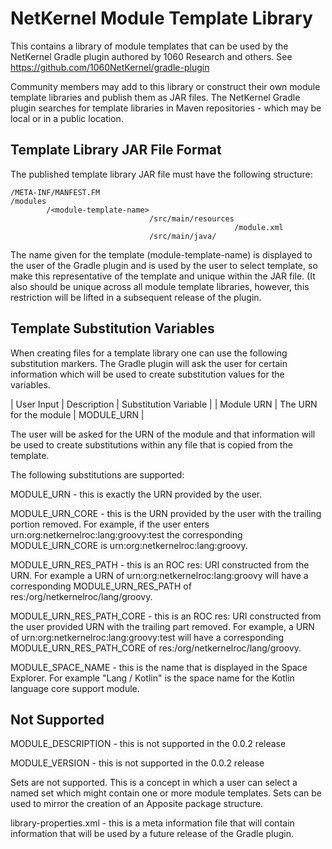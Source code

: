 
# NetKernel Module Template Library

This contains a library of module templates that can be used by
the NetKernel Gradle plugin authored by 1060 Research
and others. See https://github.com/1060NetKernel/gradle-plugin

Community members may add to this library or construct their
own module template libraries and publish them as JAR files.
The NetKernel Gradle plugin searches for template libraries
in Maven repositories - which may be local or in a public
location.

## Template Library JAR File Format

The published template library JAR file must have the following
structure:

    /META-INF/MANFEST.FM
    /modules
            /<module-template-name>
                                   /src/main/resources
                                                      /module.xml
                                   /src/main/java/


The name given for the template (module-template-name) is displayed to
the user of the Gradle plugin and is used by the user to select
template, so make this representative of the template
and unique within the JAR file. (It also should be unique across all
module template libraries, however, this restriction will be lifted
in a subsequent release of the plugin.

## Template Substitution Variables

When creating files for a template library one can use the following
substitution markers.
The Gradle plugin will ask the user for certain information which will
be used to create substitution values for the variables.


| User Input | Description | Substitution Variable |
| Module URN | The URN for the module | MODULE_URN |

The user will be asked for the URN of the module and that information
will be used to create substitutions within any file that is copied
from the template.

The following substitutions are supported:

MODULE_URN - this is exactly the URN provided by the user.

MODULE_URN_CORE - this is the URN provided by the user with the trailing portion removed.
For example, if the user enters urn:org:netkernelroc:lang:groovy:test the corresponding
MODULE_URN_CORE is urn:org:netkernelroc:lang:groovy.

MODULE_URN_RES_PATH - this is an ROC res: URI constructed from the URN. For example
a URN of urn:org:netkernelroc:lang:groovy will have a corresponding MODULE_URN_RES_PATH
of res:/org/netkernelroc/lang/groovy.

MODULE_URN_RES_PATH_CORE - this is an ROC res: URI constructed from the user provided
URN with the trailing part removed. For example, a URN of urn:org:netkernelroc:lang:groovy:test
will have a corresponding MODULE_URN_RES_PATH_CORE of res:/org/netkernelroc/lang/groovy.

MODULE_SPACE_NAME - this is the name that is displayed in the Space Explorer. For example
"Lang / Kotlin" is the space name for the Kotlin language core support module.

## Not Supported

MODULE_DESCRIPTION - this is not supported in the 0.0.2 release

MODULE_VERSION - this is not supported in the 0.0.2 release

Sets are not supported. This is a concept in which a user can select a named set which
might contain one or more module templates. Sets can be used to mirror the creation
of an Apposite package structure.

library-properties.xml - this is a meta information file that will contain information
that will be used by a future release of the Gradle plugin.


